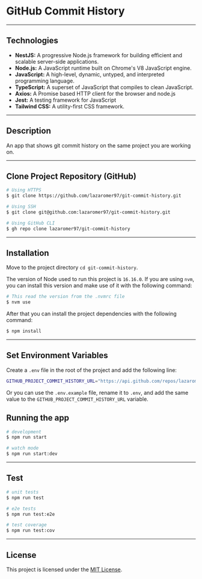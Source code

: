 # GitHub Commit History

---

## Technologies

- **NestJS:** A progressive Node.js framework for building efficient and scalable server-side applications.
- **Node.js:** A JavaScript runtime built on Chrome's V8 JavaScript engine.
- **JavaScript:** A high-level, dynamic, untyped, and interpreted programming language.
- **TypeScript:** A superset of JavaScript that compiles to clean JavaScript.
- **Axios:** A Promise based HTTP client for the browser and node.js
- **Jest:** A testing framework for JavaScript
- **Tailwind CSS:** A utility-first CSS framework.

---

## Description

An app that shows git commit history on the same project you are working on.

---

## Clone Project Repository (GitHub)

```bash
# Using HTTPS
$ git clone https://github.com/lazaromer97/git-commit-history.git

# Using SSH
$ git clone git@github.com:lazaromer97/git-commit-history.git

# Using GitHub CLI
$ gh repo clone lazaromer97/git-commit-history
```

---

## Installation

Move to the project directory `cd git-commit-history`.

The version of Node used to run this project is `16.16.0`.
If you are using `nvm`, you can install this version and make use of it with the following command:

```bash
# This read the version from the .nvmrc file
$ nvm use
```

After that you can install the project dependencies with the following command:

```bash
$ npm install
```

---

## Set Environment Variables

Create a `.env` file in the root of the project and add the following line:

```bash
GITHUB_PROJECT_COMMIT_HISTORY_URL="https://api.github.com/repos/lazaromer97/git-commit-history/commits"
```

Or you can use the `.env.example` file, rename it to `.env`, and add the same value to the `GITHUB_PROJECT_COMMIT_HISTORY_URL` variable.


## Running the app

```bash
# development
$ npm run start

# watch mode
$ npm run start:dev
```

---

## Test

```bash
# unit tests
$ npm run test

# e2e tests
$ npm run test:e2e

# test coverage
$ npm run test:cov
```

---

## License

This project is licensed under the [MIT License](LICENSE).
